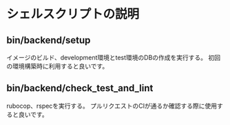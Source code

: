 # シェルスクリプトの説明

## bin/backend/setup
イメージのビルド、development環境とtest環境のDBの作成を実行する。
初回の環境構築時に利用すると良いです。

## bin/backend/check_test_and_lint
rubocop、rspecを実行する。
プルリクエストのCIが通るか確認する際に使用すると良いです。